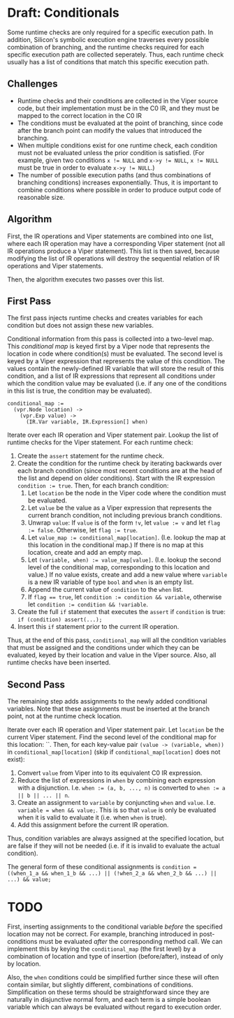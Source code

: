 # Draft: Conditionals

Some runtime checks are only required for a specific execution path. In addition, Silicon's symbolic execution engine traverses every possible combination of branching, and the runtime checks required for each specific execution path are collected seperately. Thus, each runtime check usually has a list of conditions that match this specific execution path.

## Challenges

 * Runtime checks and their conditions are collected in the Viper source code, but their implementation must be in the C0 IR, and they must be mapped to the correct location in the C0 IR
 * The conditions must be evaluated at the point of branching, since code after the branch point can modify the values that introduced the branching.
 * When multiple conditions exist for one runtime check, each condition must not be evaluated unless the prior condition is satisfied. (For example, given two conditions `x != NULL` and `x->y != NULL`, `x != NULL` must be true in order to evaluate `x->y != NULL`.)
 * The number of possible execution paths (and thus combinations of branching conditions) increases exponentially. Thus, it is important to combine conditions where possible in order to produce output code of reasonable size.

## Algorithm

First, the IR operations and Viper statements are combined into one list, where each IR operation may have a corresponding Viper statement (not all IR operations produce a Viper statement). This list is then saved, because modifying the list of IR operations will destroy the sequential relation of IR operations and Viper statements.

Then, the algorithm executes two passes over this list.

## First Pass

The first pass injects runtime checks and creates variables for each condition but does not assign these new variables.

Conditional information from this pass is collected into a two-level map. This *conditional map* is keyed first by a Viper node that represents the location in code where condition(s) must be evaluated. The second level is keyed by a Viper expression that represents the value of this condition. The values contain the newly-defined IR variable that will store the result of this condition, and a list of IR expressions that represent all conditions under which the condition value may be evaluated (i.e. if any one of the conditions in this list is true, the condition may be evaluated).

```
conditional_map :=
  (vpr.Node location) ->
    (vpr.Exp value) ->
      (IR.Var variable, IR.Expression[] when)
```

Iterate over each IR operation and Viper statement pair. Lookup the list of runtime checks for the Viper statement. For each runtime check:
1. Create the `assert` statement for the runtime check.
2. Create the condition for the runtime check by iterating backwards over each branch condition (since most recent conditions are at the head of the list and depend on older conditions). Start with the IR expression `condition := true`. Then, for each branch condition:
    1. Let `location` be the node in the Viper code where the condition must be evaluated. 
    2. Let `value` be the value as a Viper expression that represents the current branch condition, not including previous branch conditions.
    3. Unwrap `value`: If `value` is of the form `!v`, let `value := v` and let `flag := false`. Otherwise, let `flag := true`.
    4. Let `value_map := conditional_map[location]`. (I.e. lookup the map at this location in the conditional map.) If there is no map at this   location, create and add an empty map.
    5. Let `(variable, when) := value_map[value]`. (I.e. lookup the second level of the conditional map, corresponding to this location and value.) If   no value exists, create and add a new value where `variable` is a new IR variable of type `bool` and `when` is an empty list.
    6. Append the current value of `condition` to the `when` list.
    7. If `flag == true`, let `condition := condition && variable`, otherwise let `condition := condition && !variable`.
3. Create the full `if` statement that executes the `assert` if `condition` is true: `if (condition) assert(...);`
4. Insert this `if` statement prior to the current IR operation.

Thus, at the end of this pass, `conditional_map` will all the condition variables that must be assigned and the conditions under which they can be evaluated, keyed by their location and value in the Viper source. Also, all runtime checks have been inserted.

## Second Pass

The remaining step adds assignments to the newly added conditional variables. Note that these assignments must be inserted at the branch point, not at the runtime check location.

Iterate over each IR operation and Viper statement pair. Let `location` be the current Viper statement. Find the second level of the conditional map for this location: ``. Then, for each key-value pair `(value -> (variable, when))` in `conditional_map[location]` (skip if `conditional_map[location]` does not exist):
1. Convert `value` from Viper into to its equivalent C0 IR expression.
2. Reduce the list of expressions in `when` by combining each expression with a disjunction. I.e. `when := (a, b, ..., n)` is converted to `when := a || b || ... || n`.
3. Create an assignment to `variable` by conjuncting `when` and `value`. I.e. `variable = when && value;`. This is so that `value` is only be evaluated when it is valid to evaluate it (i.e. when `when` is true).
4. Add this assignment before the current IR operation.

Thus, condition variables are always assigned at the specified location, but are false if they will not be needed (i.e. if it is invalid to evaluate the actual condition).

The general form of these conditional assignments is `condition = ((when_1_a && when_1_b && ...) || (!when_2_a && when_2_b && ...) || ...) && value;`

# TODO

First, inserting assignments to the conditional variable *before* the specified location may not be correct. For example, branching introduced in post-conditions must be evaluated *after* the corresponding method call. We can implement this by keying the `conditional_map` (the first level) by a combination of location and type of insertion (before/after), instead of only by location.

Also, the `when` conditions could be simplified further since these will often contain similar, but slightly different, combinations of conditions. Simplification on these terms should be straightforward since they are naturally in disjunctive normal form, and each term is a simple boolean variable which can always be evaluated without regard to execution order.
